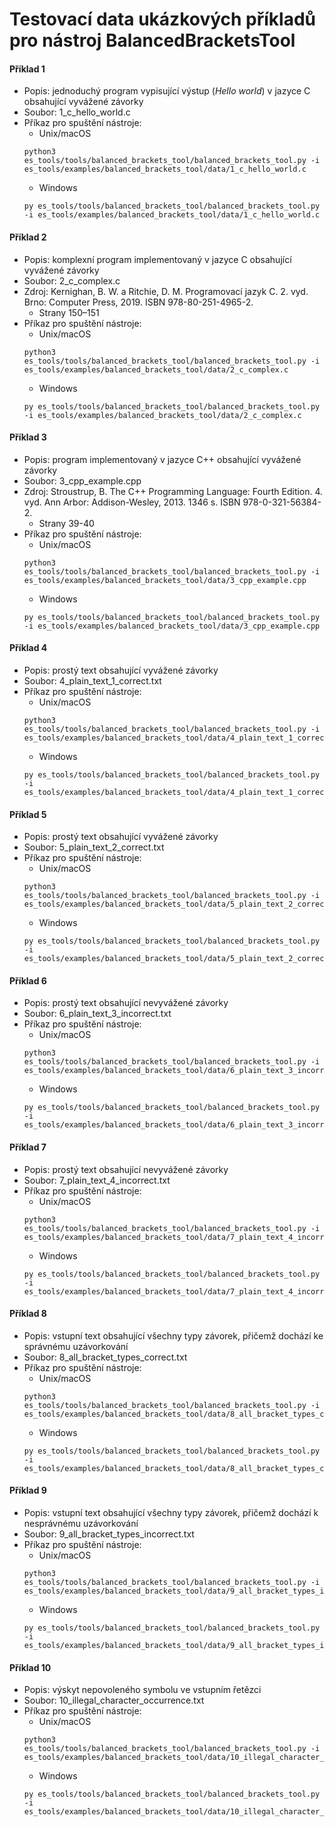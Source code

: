 # Testovací data ukázkových příkladů pro nástroj BalancedBracketsTool

#### Příklad 1
- Popis: jednoduchý program vypisující výstup (*Hello world*) v jazyce C obsahující vyvážené závorky
- Soubor: 1_c_hello_world.c
- Příkaz pro spuštění nástroje:
  * Unix/macOS
  ```console
  python3 es_tools/tools/balanced_brackets_tool/balanced_brackets_tool.py -i es_tools/examples/balanced_brackets_tool/data/1_c_hello_world.c
  ```
  * Windows
  ```console
  py es_tools/tools/balanced_brackets_tool/balanced_brackets_tool.py -i es_tools/examples/balanced_brackets_tool/data/1_c_hello_world.c
  ```
#### Příklad 2
- Popis: komplexní program implementovaný v jazyce C obsahující vyvážené závorky
- Soubor: 2_c_complex.c
- Zdroj: Kernighan, B. W. a Ritchie, D. M. Programovací jazyk C. 2. vyd. Brno: Computer Press, 2019. ISBN 978-80-251-4965-2.
  * Strany 150–151 
- Příkaz pro spuštění nástroje:
  * Unix/macOS
  ```console
  python3 es_tools/tools/balanced_brackets_tool/balanced_brackets_tool.py -i es_tools/examples/balanced_brackets_tool/data/2_c_complex.c
  ```
  * Windows
  ```console
  py es_tools/tools/balanced_brackets_tool/balanced_brackets_tool.py -i es_tools/examples/balanced_brackets_tool/data/2_c_complex.c
  ```
#### Příklad 3
- Popis: program implementovaný v jazyce C++ obsahující vyvážené závorky
- Soubor: 3_cpp_example.cpp
- Zdroj: Stroustrup, B. The C++ Programming Language: Fourth Edition. 4. vyd. Ann Arbor: Addison-Wesley, 2013. 1346 s. ISBN 978-0-321-56384-2.
  * Strany 39-40
- Příkaz pro spuštění nástroje:
  * Unix/macOS
  ```console
  python3 es_tools/tools/balanced_brackets_tool/balanced_brackets_tool.py -i es_tools/examples/balanced_brackets_tool/data/3_cpp_example.cpp
  ```
  * Windows
  ```console
  py es_tools/tools/balanced_brackets_tool/balanced_brackets_tool.py -i es_tools/examples/balanced_brackets_tool/data/3_cpp_example.cpp
  ```
#### Příklad 4
- Popis: prostý text obsahující vyvážené závorky
- Soubor: 4_plain_text_1_correct.txt
- Příkaz pro spuštění nástroje:
  * Unix/macOS
  ```console
  python3 es_tools/tools/balanced_brackets_tool/balanced_brackets_tool.py -i es_tools/examples/balanced_brackets_tool/data/4_plain_text_1_correct.txt
  ```
  * Windows
  ```console
  py es_tools/tools/balanced_brackets_tool/balanced_brackets_tool.py -i es_tools/examples/balanced_brackets_tool/data/4_plain_text_1_correct.txt
  ```
#### Příklad 5
- Popis: prostý text obsahující vyvážené závorky
- Soubor: 5_plain_text_2_correct.txt
- Příkaz pro spuštění nástroje:
  * Unix/macOS
  ```console
  python3 es_tools/tools/balanced_brackets_tool/balanced_brackets_tool.py -i es_tools/examples/balanced_brackets_tool/data/5_plain_text_2_correct.txt
  ```
  * Windows
  ```console
  py es_tools/tools/balanced_brackets_tool/balanced_brackets_tool.py -i es_tools/examples/balanced_brackets_tool/data/5_plain_text_2_correct.txt
  ```
#### Příklad 6
- Popis: prostý text obsahující nevyvážené závorky
- Soubor: 6_plain_text_3_incorrect.txt
- Příkaz pro spuštění nástroje:
  * Unix/macOS
  ```console
  python3 es_tools/tools/balanced_brackets_tool/balanced_brackets_tool.py -i es_tools/examples/balanced_brackets_tool/data/6_plain_text_3_incorrect.txt
  ```
  * Windows
  ```console
  py es_tools/tools/balanced_brackets_tool/balanced_brackets_tool.py -i es_tools/examples/balanced_brackets_tool/data/6_plain_text_3_incorrect.txt
  ```
#### Příklad 7
- Popis: prostý text obsahující nevyvážené závorky
- Soubor: 7_plain_text_4_incorrect.txt
- Příkaz pro spuštění nástroje:
  * Unix/macOS
  ```console
  python3 es_tools/tools/balanced_brackets_tool/balanced_brackets_tool.py -i es_tools/examples/balanced_brackets_tool/data/7_plain_text_4_incorrect.txt
  ```
  * Windows
  ```console
  py es_tools/tools/balanced_brackets_tool/balanced_brackets_tool.py -i es_tools/examples/balanced_brackets_tool/data/7_plain_text_4_incorrect.txt
  ```
#### Příklad 8
- Popis: vstupní text obsahující všechny typy závorek, přičemž dochází ke správnému uzávorkování
- Soubor: 8_all_bracket_types_correct.txt
- Příkaz pro spuštění nástroje:
  * Unix/macOS
  ```console
  python3 es_tools/tools/balanced_brackets_tool/balanced_brackets_tool.py -i es_tools/examples/balanced_brackets_tool/data/8_all_bracket_types_correct.txt
  ```
  * Windows
  ```console
  py es_tools/tools/balanced_brackets_tool/balanced_brackets_tool.py -i es_tools/examples/balanced_brackets_tool/data/8_all_bracket_types_correct.txt
  ```
#### Příklad 9
- Popis: vstupní text obsahující všechny typy závorek, přičemž dochází k nesprávnému uzávorkování
- Soubor: 9_all_bracket_types_incorrect.txt
- Příkaz pro spuštění nástroje:
  * Unix/macOS
  ```console
  python3 es_tools/tools/balanced_brackets_tool/balanced_brackets_tool.py -i es_tools/examples/balanced_brackets_tool/data/9_all_bracket_types_incorrect.txt
  ```
  * Windows
  ```console
  py es_tools/tools/balanced_brackets_tool/balanced_brackets_tool.py -i es_tools/examples/balanced_brackets_tool/data/9_all_bracket_types_incorrect.txt
  ```
#### Příklad 10
- Popis: výskyt nepovoleného symbolu ve vstupním řetězci
- Soubor: 10_illegal_character_occurrence.txt
- Příkaz pro spuštění nástroje:
  * Unix/macOS
  ```console
  python3 es_tools/tools/balanced_brackets_tool/balanced_brackets_tool.py -i es_tools/examples/balanced_brackets_tool/data/10_illegal_character_occurrence.txt
  ```
  * Windows
  ```console
  py es_tools/tools/balanced_brackets_tool/balanced_brackets_tool.py -i es_tools/examples/balanced_brackets_tool/data/10_illegal_character_occurrence.txt
  ```
